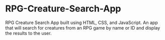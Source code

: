 # RPG-Creature-Search-App
RPG Creature Search App built using HTML, CSS, and JavaScript. An app that will search for creatures from an RPG game by name or ID and display the results to the user.
